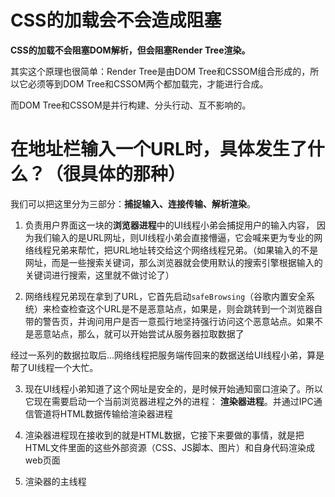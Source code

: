 # CSS的加载会不会造成阻塞

**CSS的加载不会阻塞DOM解析，但会阻塞Render Tree渲染。**

其实这个原理也很简单：Render Tree是由DOM Tree和CSSOM组合形成的，所以它必须等到DOM Tree和CSSOM两个都加载完，才能进行合成。

而DOM Tree和CSSOM是并行构建、分头行动、互不影响的。

# 在地址栏输入一个URL时，具体发生了什么？（很具体的那种）

我们可以把这里分为三部分：**捕捉输入、连接传输、解析渲染**。

1. 负责用户界面这一块的**浏览器进程**中的UI线程小弟会捕捉用户的输入内容， 因为我们输入的是URL网址，则UI线程小弟会直接懵逼，它会喊来更为专业的网络线程兄弟来帮忙，把URL地址转交给这个网络线程兄弟。（如果输入的不是网址，而是一些搜索关键词，那么浏览器就会使用默认的搜索引擎根据输入的关键词进行搜索，这里就不做讨论了）

2. 网络线程兄弟现在拿到了URL，它首先启动`safeBrowsing`（谷歌内置安全系统）来检查检查这个URL是不是恶意站点，如果是，则会跳转到一个浏览器自带的警告页，并询问用户是否一意孤行地坚持强行访问这个恶意站点。如果不是恶意站点，那么，就可以开始尝试从服务器拉取数据了

经过一系列的数据拉取后...网络线程把服务端传回来的数据送给UI线程小弟，算是帮了UI线程一个大忙。

3. 现在UI线程小弟知道了这个网址是安全的，是时候开始通知窗口渲染了。所以它现在需要启动一个当前浏览器进程之外的进程： **渲染器进程**。并通过IPC通信管道将HTML数据传输给渲染器进程

4. 渲染器进程现在接收到的就是HTML数据，它接下来要做的事情，就是把HTML文件里面的这些外部资源（CSS、JS脚本、图片）和自身代码渲染成web页面

5. 渲染器的主线程